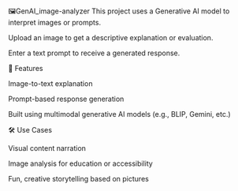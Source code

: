 🖼️GenAI_image-analyzer
This project uses a Generative AI model to interpret images or prompts.

Upload an image to get a descriptive explanation or evaluation.

Enter a text prompt to receive a generated response.

📌 Features

Image-to-text explanation

Prompt-based response generation

Built using multimodal generative AI models (e.g., BLIP, Gemini, etc.)

🛠️ Use Cases

Visual content narration

Image analysis for education or accessibility

Fun, creative storytelling based on pictures
